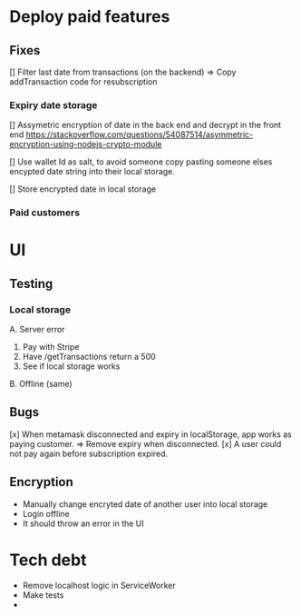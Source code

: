 # Deploy paid features

## Fixes

[] Filter last date from transactions (on the backend) => Copy addTransaction code for resubscription

### Expiry date storage

[] Assymetric encryption of date in the back end and decrypt in the front end https://stackoverflow.com/questions/54087514/asymmetric-encryption-using-nodejs-crypto-module

[] Use wallet Id as salt, to avoid someone copy pasting someone elses encypted date string into their local storage.

[] Store encrypted date in local storage

### Paid customers

# UI

## Testing

### Local storage

A. Server error

1.  Pay with Stripe
2.  Have /getTransactions return a 500
3.  See if local storage works

B. Offline (same)

## Bugs

[x] When metamask disconnected and expiry in localStorage, app works as paying customer. => Remove expiry when disconnected.
[x] A user could not pay again before subscription expired.

## Encryption

- Manually change encryted date of another user into local storage
- Login offline
- It should throw an error in the UI

# Tech debt

- Remove localhost logic in ServiceWorker
- Make tests
-
